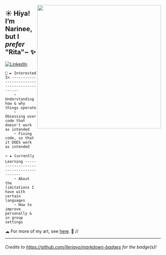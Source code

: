 [<img align="right" src="https://user-images.githubusercontent.com/99511890/153737229-5d0beb80-4261-4a1d-aae6-2904a1c5ba98.png" width="400"></img>](https://www.kritacism.carrd.co/)
## ☀ Hiya! I’m Narinee, but I *prefer* "Rita"~ ✨
[![LinkedIn](https://img.shields.io/badge/linkedin-%230077B5.svg?style=for-the-badge&logo=linkedin&logoColor=white&link=https://www.linkedin.com/in/noppakovat/)](https://www.linkedin.com/in/noppakovat/)

	🌙 ► Interested In ---------------------------------------------
		➣ Understanding how & why things operate
 		➣ Obsessing over code that doesn't work as intended
 		➣ Fixing code, so that it DOES work as intended
	
	⭐ ► Currently Learning ----------------------------------------
		➣ About the limitations I have with certain languages
 		➣ How to improve personally & in group settings
	
☁ For more of my art, see [here](https://www.kritacism.carrd.co/). 🙂 // 
<hr></hr>

###### *Credits to https://github.com/Ileriayo/markdown-badges for the badge(s)!* ######
